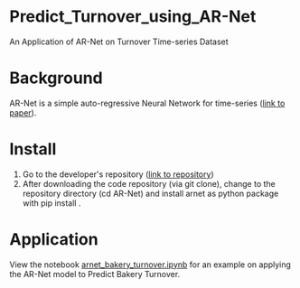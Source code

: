# Predict_Turnover_using_AR-Net
An Application of AR-Net on Turnover Time-series Dataset

# Background
AR-Net is a simple auto-regressive Neural Network for time-series ([link to paper](https://arxiv.org/abs/1911.12436)).

# Install
1. Go to the developer's repository ([link to repository](https://github.com/ourownstory/AR-Net/blob/master/README.md#ar-net))
2. After downloading the code repository (via git clone), change to the repository directory (cd AR-Net) and install arnet as python package with pip install .

# Application
View the notebook [arnet_bakery_turnover.ipynb](https://github.com/Modeuss/Predict_Turnover_AR-Net/blob/main/01_fit_arnet.ipynb) for an example on applying the AR-Net model to Predict Bakery Turnover.
